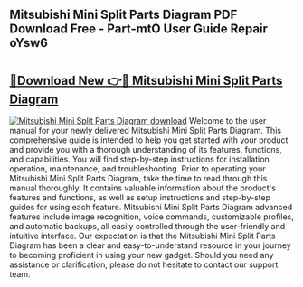 ## Mitsubishi Mini Split Parts Diagram PDF Download Free - Part-mtO User Guide Repair oYsw6

# <h2><a href="http://dfrn8lr.blite.top/?on=Mitsubishi+Mini+Split+Parts+Diagram">🔗Download New 👉🔴 Mitsubishi Mini Split Parts Diagram</a></h2>

[![Mitsubishi Mini Split Parts Diagram download](https://i.imgur.com/lujVjoI.png)](http://dfrn8lr.blite.top/?on=Mitsubishi+Mini+Split+Parts+Diagram)
Welcome to the user manual for your newly delivered Mitsubishi Mini Split Parts Diagram. This comprehensive guide is intended to help you get started with your product and provide you with a thorough understanding of its features, functions, and capabilities. You will find step-by-step instructions for installation, operation, maintenance, and troubleshooting. Prior to operating your Mitsubishi Mini Split Parts Diagram, take the time to read through this manual thoroughly. It contains valuable information about the product's features and functions, as well as setup instructions and step-by-step guides for using each feature. Mitsubishi Mini Split Parts Diagram advanced features include image recognition, voice commands, customizable profiles, and automatic backups, all easily controlled through the user-friendly and intuitive interface. Our expectation is that the Mitsubishi Mini Split Parts Diagram has been a clear and easy-to-understand resource in your journey to becoming proficient in using your new gadget. Should you need any assistance or clarification, please do not hesitate to contact our support team.
